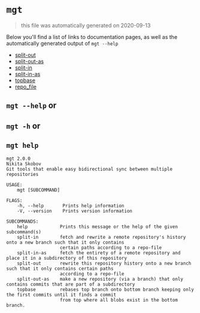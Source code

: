 # `mgt`

> this file was automatically generated on 2020-09-13

Below you'll find a list of links to documentation pages, as well as the
automatically generated output of `mgt --help`


* [split-out](./split-out.md)
* [split-out-as](./split-out-as.md)
* [split-in](./split-in.md)
* [split-in-as](./split-in-as.md)
* [topbase](./topbase.md)
* [repo_file](./repo_file.md)

## `mgt --help` or
## `mgt -h` or
## `mgt help`

```
mgt 2.0.0
Nikita Skobov
Git tools that enable easy bidirectional sync between multiple repositories

USAGE:
    mgt [SUBCOMMAND]

FLAGS:
    -h, --help       Prints help information
    -V, --version    Prints version information

SUBCOMMANDS:
    help            Prints this message or the help of the given subcommand(s)
    split-in        fetch and rewrite a remote repository's history onto a new branch such that it only contains
                    certain paths according to a repo-file
    split-in-as     fetch the entirety of a remote repository and place it in a subdirectory of this repository
    split-out       rewrite this repository history onto a new branch such that it only contains certain paths
                    according to a repo-file
    split-out-as    make a new repository (via a branch) that only contains commits that are part of a subdirectory
    topbase         rebases top branch onto bottom branch keeping only the first commits until it finds a commit
                    from top where all blobs exist in the bottom branch.
```
